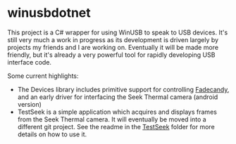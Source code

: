 winusbdotnet
============

This project is a C# wrapper for using WinUSB to speak to USB devices. It's still very much a work in progress as its development is driven largely by projects my friends and I are working on. Eventually it will be made more friendly, but it's already a very powerful tool for rapidly developing USB interface code.

Some current highlights:
* The Devices library includes primitive support for controlling [Fadecandy](https://github.com/scanlime/fadecandy), and an early driver for interfacing the Seek Thermal camera (android version)
* TestSeek is a simple application which acquires and displays frames from the Seek Thermal camera. It will eventually be moved into a different git project. See the readme in the [TestSeek](https://github.com/sgstair/winusbdotnet/tree/master/TestSeek) folder for more details on how to use it.

